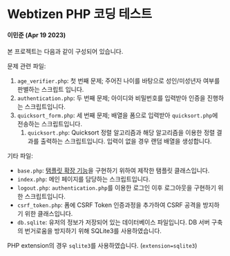 # Webtizen PHP 코딩 테스트
#### 이민준 (Apr 19 2023)

본 프로젝트는 다음과 같이 구성되어 있습니다. 

문제 관련 파일:
1. `age_verifier.php`: 첫 번째 문제; 주어진 나이를 바탕으로 성인/미성년자 여부를 판별하는 스크립트 입니다. 
2. `authentication.php`: 두 번째 문제; 아이디와 비밀번호를 입력받아 인증을 진행하는 스크립트입니다. 
3. `quicksort_form.php`: 세 번째 문제; 배열을 폼으로 입력받아 `quicksort.php`에 전송하는 스크립트입니다. 
    1. `quicksort.php`: Quicksort 정렬 알고리즘과 해당 알고리즘을 이용한 정렬 결과를 출력하는 스크립트입니다. 입력이 없을 경우 랜덤 배열을 생성합니다. 

기타 파일:
- `base.php`: [탬플릿 확장 기능](https://docs.djangoproject.com/en/4.2/ref/templates/language/#template-inheritance)을 구현하기 위하여 제작한 탬플릿 클래스입니다. 
- `index.php`: 메인 페이지를 담당하는 스크립트입니다. 
- `logout.php`: `authentication.php`를 이용한 로그인 이후 로그아웃을 구현하기 위한 스크립트입니다. 
- `csrf_token.php`: 폼에 CSRF Token 인증과정을 추가하여 CSRF 공격을 방지하기 위한 클래스입니다.
- `db.sqlite`: 유저의 정보가 저장되어 있는 데이터베이스 파일입니다. DB 서버 구축의 번거로움을 방지하기 위해 SQLite3를 사용하였습니다. 

PHP extension의 경우 `sqlite3`를 사용하였습니다. (`extension=sqlite3`)